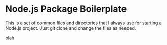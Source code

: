 # Node.js Package Boilerplate

This is a set of common files and directories that I always use for starting a Node.js project. Just git clone and change the files as needed.


blah
